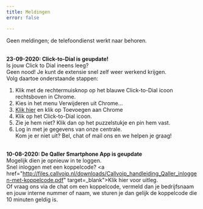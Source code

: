 ```yaml
---
title: Meldingen
error: false

---
```

Geen meldingen; de telefoondienst werkt naar behoren.<br><br> 

<b>23-09-2020: Click-to-Dial is geupdate! </b><br>
Is jouw Click to Dial ineens leeg? <br>
Geen nood! Je kunt de extensie snel zelf weer werkend krijgen. <br>
Volg daartoe onderstaande stappen: <br>
1. Klik met de rechtermuisknop op het blauwe Click-to-Dial icoon rechtsboven in Chrome.<br>
2. Kies in het menu Verwijderen uit Chrome...<br>
3. <a href="https://chrome.google.com/webstore/detail/simmpl-click-to-dial/hnjepanannlajhppemgdmcjjpimlhkgm?hl=nl" target="_blank">Klik hier</a> en klik op Toevoegen aan Chrome<br>
4. Klik op het Click-to-Dial icoon. <br>
5. Zie je hem niet? Klik dan  op het puzzelstukje en pin hem vast.<br>
6. Log in met je gegevens van onze centrale.<br>
Kom je er niet uit? Bel, chat of mail ons en we helpen je graag!<br><br>

<b>10-08-2020: De Qaller Smartphone App is geupdate</b><br>
Mogelijk dien je opnieuw in te loggen.<br>
Snel inloggen met een koppelcode? <a href="http://files.callvoip.nl/downloads/Callvoip_handleiding_Qaller_inloggen-met-koppelcode.pdf" target=_blank">Klik hier voor uitleg</a>.<br>
Of vraag ons via de chat om een koppelcode, vermeld dan je bedrijfsnaam en jouw interne nummer of naam, we sturen je dan gelijk de koppelcode die 10 minuten geldig is.
